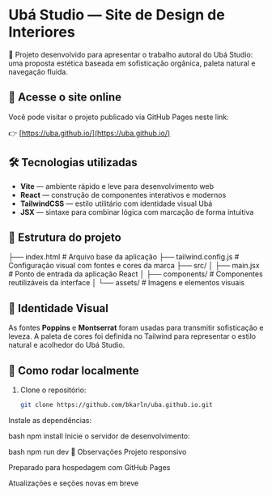 # Ubá Studio — Site de Design de Interiores

🌿 Projeto desenvolvido para apresentar o trabalho autoral do Ubá Studio: uma proposta estética baseada em sofisticação orgânica, paleta natural e navegação fluida.

## 🔗 Acesse o site online

Você pode visitar o projeto publicado via GitHub Pages neste link:

👉 [https://uba.github.io/](https://uba.github.io/)

## 🛠️ Tecnologias utilizadas

- **Vite** — ambiente rápido e leve para desenvolvimento web
- **React** — construção de componentes interativos e modernos
- **TailwindCSS** — estilo utilitário com identidade visual Ubá
- **JSX** — sintaxe para combinar lógica com marcação de forma intuitiva

## 📁 Estrutura do projeto

├── index.html # Arquivo base da aplicação ├── tailwind.config.js # Configuração visual com fontes e cores da marca ├── src/ │ ├── main.jsx # Ponto de entrada da aplicação React │ ├── components/ # Componentes reutilizáveis da interface │ └── assets/ # Imagens e elementos visuais


## 🎨 Identidade Visual

As fontes **Poppins** e **Montserrat** foram usadas para transmitir sofisticação e leveza. A paleta de cores foi definida no Tailwind para representar o estilo natural e acolhedor do Ubá Studio.

## 🚀 Como rodar localmente

1. Clone o repositório:
   ```bash
   git clone https://github.com/bkarln/uba.github.io.git
Instale as dependências:

bash
npm install
Inicie o servidor de desenvolvimento:

bash
npm run dev
📌 Observações
Projeto responsivo

Preparado para hospedagem com GitHub Pages

Atualizações e seções novas em breve
